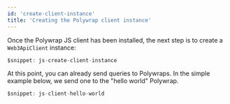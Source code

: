 ```yaml
---
id: 'create-client-instance'
title: 'Creating the Polywrap client instance'
---
```


Once the Polywrap JS client has been installed, the next step is to create a `Web3ApiClient` instance:

```typescript
$snippet: js-create-client-instance
```

At this point, you can already send queries to Polywraps. In the simple example below, we send one to the "hello world" Polywrap.

```typescript
$snippet: js-client-hello-world
```
